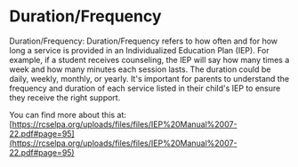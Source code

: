 # Duration/Frequency
Duration/Frequency: Duration/Frequency refers to how often and for how long a service is provided in an Individualized Education Plan (IEP). For example, if a student receives counseling, the IEP will say how many times a week and how many minutes each session lasts. The duration could be daily, weekly, monthly, or yearly. It's important for parents to understand the frequency and duration of each service listed in their child's IEP to ensure they receive the right support.

You can find more about this at: [https://rcselpa.org/uploads/files/files/IEP%20Manual%2007-22.pdf#page=95](https://rcselpa.org/uploads/files/files/IEP%20Manual%2007-22.pdf#page=95)
